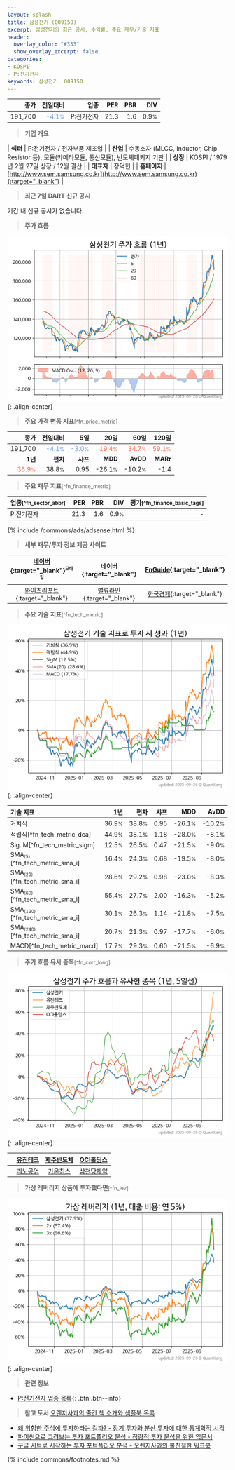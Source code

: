 ```yaml
---
layout: splash
title: 삼성전기 (009150)
excerpt: 삼성전기의 최근 공시, 수익률, 주요 재무/기술 지표
header:
  overlay_color: "#333"
  show_overlay_excerpt: false
categories:
- KOSPI
- P:전기전자
keywords: 삼성전기, 009150
---
```


| **종가** | **전일대비** | **업종** | **PER** | **PBR** | **DIV** |
| -------: | -----------: | -------: | ------: | ------: | ------: |
| 191,700 | <span style="color: cornflowerblue">-4.1<small>%</small></span> | P:전기전자 | 21.3 | 1.6 | 0.9<small>%</small> |

<!-- more -->


> **기업 개요**<a id="company"></a>

| <span style="white-space:nowrap;">**섹터**</span> | P:전기전자 / 전자부품 제조업 |
| <span style="white-space:nowrap;">**산업**</span> | 수동소자 (MLCC, Inductor, Chip Resistor 등), 모듈(카메라모듈, 통신모듈), 반도체패키지 기판 |
| <span style="white-space:nowrap;">**상장**</span> | KOSPI / 1979년 2월 27일 상장 / 12월 결산 |
| <span style="white-space:nowrap;">**대표자**</span> | 장덕현 |
| <span style="white-space:nowrap;">**홈페이지**</span> | [http://www.sem.samsung.co.kr](http://www.sem.samsung.co.kr){:target="_blank"} |


> **최근 7일 DART 신규 공시**<a id="dart"></a>

기간 내 신규 공시가 없습니다.


> **주가 흐름**<a id="price"></a>

![009150](/stock/images/009150.png){: .align-center}


> **주요 가격 변동 지표**<small>[^fn_price_metric]</small>

| **종가** | **전일대비** | **5일** | **20일** | **60일** | **120일** |
| -------: | -----------: | ------: | -------: | -------: | --------: |
| 191,700 | <span style="color: cornflowerblue">-4.1<small>%</small></span> | <span style="color: cornflowerblue">-3.0<small>%</small></span> | <span style="color: tomato">19.4<small>%</small></span> | <span style="color: tomato">34.7<small>%</small></span> | <span style="color: tomato">59.1<small>%</small></span> |
| **1년** | **편차** | **샤프** | **MDD** | **AvDD** | **MARr** |
| <span style="color: tomato">36.9<small>%</small></span> | 38.8<small>%</small> | 0.95 | -26.1<small>%</small> | -10.2<small>%</small> | -1.4 |


> **주요 재무 지표**<small>[^fn_finance_metric]</small>

| **업종**<small>[^fn_sector_abbr]</small> | **PER** | **PBR** | **DIV** | **평가**<small>[^fn_finance_basic_tags]</small> |
| :--------------------------------------- | ------: | ------: | ------: | ----------------------------------------------: |
| P:전기전자 | 21.3 | 1.6 | 0.9<small>%</small> | - |



{% include /commons/ads/adsense.html %}

> **세부 재무/투자 정보 제공 사이트**

| [네이버](https://m.stock.naver.com/domestic/stock/009150/finance/summary){:target="_blank"}<sup><small>모바일</small></sup> | [네이버](https://finance.naver.com/item/coinfo.naver?code=009150){:target="_blank"} | [FnGuide](https://comp.fnguide.com/SVO2/ASP/SVD_Invest.asp?gicode=A009150&MenuYn=Y){:target="_blank"} |
| :---: | :---: | :---: |
| [와이즈리포트](https://comp.wisereport.co.kr/company/c1040001.aspx?cmp_cd=009150){:target="_blank"} | [밸류라인](https://www.valueline.co.kr/finance/summary/009150){:target="_blank"} | [한국경제](https://markets.hankyung.com/stock/009150/financial-summary){:target="_blank"} |


> **주요 기술 지표**<small>[^fn_tech_metric]</small>


![009150](/stock/images/009150_tech.png){: .align-center}

| **기술 지표** | **1년** | **편차** | **샤프** | **MDD** | **AvDD** |
| :------------ | ------: | -----------: | -------: | ------: | -------: |
| 거치식 | 36.9<small>%</small> | 38.8<small>%</small> | 0.95 | -26.1<small>%</small> | -10.2<small>%</small> |
| 적립식[^fn_tech_metric_dca] | 44.9<small>%</small> | 38.1<small>%</small> | 1.18 | -28.0<small>%</small> | -8.1<small>%</small> |
| Sig. M[^fn_tech_metric_sigm] | 12.5<small>%</small> | 26.5<small>%</small> | 0.47 | -21.5<small>%</small> | -9.0<small>%</small> |
| SMA<small><sub>(5)</sub></small>[^fn_tech_metric_sma_i] | 16.4<small>%</small> | 24.3<small>%</small> | 0.68 | -19.5<small>%</small> | -8.0<small>%</small> |
| SMA<small><sub>(20)</sub></small>[^fn_tech_metric_sma_i] | 28.6<small>%</small> | 29.2<small>%</small> | 0.98 | -23.0<small>%</small> | -8.3<small>%</small> |
| SMA<small><sub>(60)</sub></small>[^fn_tech_metric_sma_i] | 55.4<small>%</small> | 27.7<small>%</small> | 2.00 | -16.3<small>%</small> | -5.2<small>%</small> |
| SMA<small><sub>(120)</sub></small>[^fn_tech_metric_sma_i] | 30.1<small>%</small> | 26.3<small>%</small> | 1.14 | -21.8<small>%</small> | -7.5<small>%</small> |
| SMA<small><sub>(240)</sub></small>[^fn_tech_metric_sma_i] | 20.7<small>%</small> | 21.3<small>%</small> | 0.97 | -17.7<small>%</small> | -6.0<small>%</small> |
| MACD[^fn_tech_metric_macd] | 17.7<small>%</small> | 29.3<small>%</small> | 0.60 | -21.5<small>%</small> | -6.9<small>%</small> |


> **주가 흐름 유사 종목**<a id="corr"></a><small>[^fn_corr_long]</small>

![009150](/stock/images/009150_corr.png){: .align-center}

|       | [유진테크](/084370/) | [제주반도체](/080220/) | [OCI홀딩스](/010060/) |
| :---: | :------------------------------------: | :------------------------------------: | :------------------------------------: |
|       | [리노공업](/058470/) | [가온칩스](/399720/) | [삼천당제약](/000250/) |


> **가상 레버리지 상품에 투자했다면**<a id="2x"></a><small>[^fn_lev]</small>

![009150](/stock/images/009150_2x.png){: .align-center}


> **관련 정보**

- [P:전기전자 업종 목록](/stats/sector/kospi_업종_전기전자_종목/){: .btn .btn--info}

> **참고 도서** [오렌지사과의 출간 책 소개와 샘플북 목록](https://kongdori.tistory.com/691)

- [왜 위험한 주식에 투자하라는 걸까? - 장기 투자와 분산 투자에 대한 통계학적 시각](https://kongdori.tistory.com/421)
- [파이썬으로 그려보는 투자 포트폴리오 분석  - 정량적 투자 분석을 위한 입문서](https://kongdori.tistory.com/643)
- [구글 시트로 시작하는 투자 포트폴리오 분석 - 오렌지사과의 불친절한 워크북](https://kongdori.tistory.com/449)


{% include commons/footnotes.md %}